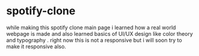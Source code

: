 # spotify-clone
while making this spotify clone main page i learned how a real world webpage is made and also learned basics of UI/UX design like color theory and typography . right now this is not a responsive but i will soon try to make it responsive also.
